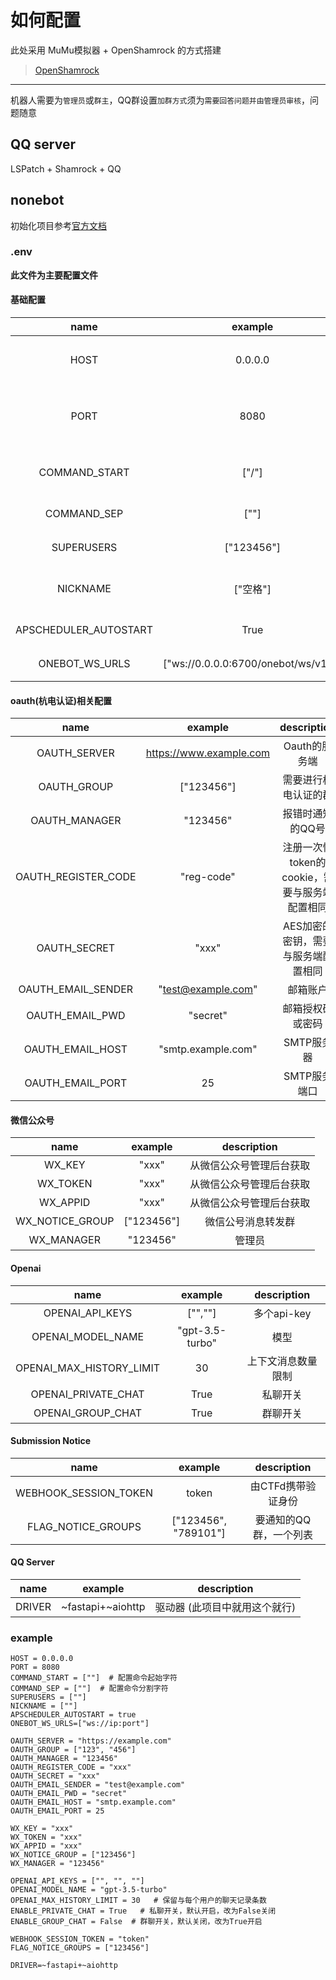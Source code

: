 # 如何配置
此处采用 MuMu模拟器 + OpenShamrock 的方式搭建
> [OpenShamrock](https://github.com/whitechi73/OpenShamrock)

____

机器人需要为`管理员`或`群主`，QQ群设置`加群方式`须为`需要回答问题并由管理员审核`，问题随意

## QQ server
LSPatch + Shamrock + QQ

## nonebot
初始化项目参考[官方文档](https://v2.nonebot.dev)

### .env
__此文件为主要配置文件__

#### 基础配置
|         name          |             example             |     description     |
|:---------------------:|:-------------------------------:|:-------------------:|
|         HOST          |             0.0.0.0             | 以nonebot为服务端配置的监听IP |
|         PORT          |              8080               | 以nonebot为服务端配置的监听端口 |
|     COMMAND_START     |              ["/"]              |    机器人命令起始符，/cmd    |
|      COMMAND_SEP      |              [""]               |      机器人命令分隔符       |
|      SUPERUSERS       |           ["123456"]            |      机器人超级管理员       |
|       NICKNAME        |             ["空格"]              |   机器人的名字，与@机器人同理    |
| APSCHEDULER_AUTOSTART |              True               |      自动启动定时任务       |
|    ONEBOT_WS_URLS     | ["ws://0.0.0.0:6700/onebot/ws/v11"] |       正向连接地址        |

#### oauth(杭电认证)相关配置
|        name         |         example         |         description          |
|:-------------------:|:-----------------------:|:----------------------------:|
|    OAUTH_SERVER     | https://www.example.com |          Oauth的服务端           |
|     OAUTH_GROUP     |       ["123456"]        |          需要进行杭电认证的群          |
|    OAUTH_MANAGER    |        "123456"         |          报错时通知的QQ号           |
| OAUTH_REGISTER_CODE |       "reg-code"        | 注册一次性token的cookie，需要与服务端配置相同 |
|    OAUTH_SECRET     |          "xxx"          |     AES加密的密钥，需要与服务端配置相同      |
| OAUTH_EMAIL_SENDER  |   "test@example.com"    |             邮箱账户             |
|   OAUTH_EMAIL_PWD   |        "secret"         |           邮箱授权码或密码           |
|  OAUTH_EMAIL_HOST   |   "smtp.example.com"    |           SMTP服务器            |
|  OAUTH_EMAIL_PORT   |           25            |           SMTP服务端口           |

#### 微信公众号
|      name       |  example   | description  |
|:---------------:|:----------:|:------------:|
|     WX_KEY      |   "xxx"    | 从微信公众号管理后台获取 |
|    WX_TOKEN     |   "xxx"    | 从微信公众号管理后台获取 |
|    WX_APPID     |   "xxx"    | 从微信公众号管理后台获取 |
| WX_NOTICE_GROUP | ["123456"] |  微信公号消息转发群   |
|   WX_MANAGER    |  "123456"  |     管理员      |

#### Openai
|           name           |     example     | description |
|:------------------------:|:---------------:|:-----------:|
|     OPENAI_API_KEYS      |     ["",""]     |  多个api-key  |
|    OPENAI_MODEL_NAME     | "gpt-3.5-turbo" |     模型      |
| OPENAI_MAX_HISTORY_LIMIT |       30        |  上下文消息数量限制  |
|   OPENAI_PRIVATE_CHAT    |      True       |    私聊开关     |
|    OPENAI_GROUP_CHAT     |      True       |    群聊开关     |

#### Submission Notice
|         name          |       example        | description  |
|:---------------------:|:--------------------:|:------------:|
| WEBHOOK_SESSION_TOKEN |        token         | 由CTFd携带验证身份  |
|  FLAG_NOTICE_GROUPS   | ["123456", "789101"] | 要通知的QQ群，一个列表 |

#### QQ Server

|   name   |      example      |   description    |
|:--------:|:-----------------:|:----------------:|
|  DRIVER  | ~fastapi+~aiohttp | 驱动器 (此项目中就用这个就行) |


### example
```
HOST = 0.0.0.0
PORT = 8080
COMMAND_START = [""]  # 配置命令起始字符
COMMAND_SEP = [""]  # 配置命令分割字符
SUPERUSERS = [""]
NICKNAME = [""]
APSCHEDULER_AUTOSTART = true
ONEBOT_WS_URLS=["ws://ip:port"]

OAUTH_SERVER = "https://example.com"
OAUTH_GROUP = ["123", "456"]
OAUTH_MANAGER = "123456"
OAUTH_REGISTER_CODE = "xxx"
OAUTH_SECRET = "xxx"
OAUTH_EMAIL_SENDER = "test@example.com"
OAUTH_EMAIL_PWD = "secret"
OAUTH_EMAIL_HOST = "smtp.example.com"
OAUTH_EMAIL_PORT = 25

WX_KEY = "xxx"
WX_TOKEN = "xxx"
WX_APPID = "xxx"
WX_NOTICE_GROUP = ["123456"]
WX_MANAGER = "123456"

OPENAI_API_KEYS = ["", "", ""]
OPENAI_MODEL_NAME = "gpt-3.5-turbo"
OPENAI_MAX_HISTORY_LIMIT = 30   # 保留与每个用户的聊天记录条数
ENABLE_PRIVATE_CHAT = True   # 私聊开关，默认开启，改为False关闭
ENABLE_GROUP_CHAT = False  # 群聊开关，默认关闭，改为True开启

WEBHOOK_SESSION_TOKEN = "token"
FLAG_NOTICE_GROUPS = ["123456"]

DRIVER=~fastapi+~aiohttp
```
